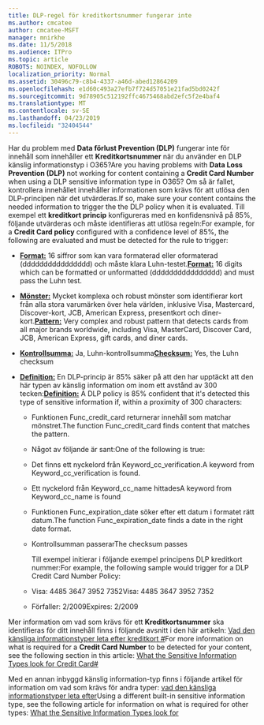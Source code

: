 ```yaml
---
title: DLP-regel för kreditkortsnummer fungerar inte
ms.author: cmcatee
author: cmcatee-MSFT
manager: mnirkhe
ms.date: 11/5/2018
ms.audience: ITPro
ms.topic: article
ROBOTS: NOINDEX, NOFOLLOW
localization_priority: Normal
ms.assetid: 30496c79-c8b4-4337-a46d-abed12864209
ms.openlocfilehash: e1d60c493a27efb7f724d57051e21fad5bd0242f
ms.sourcegitcommit: 9d78905c512192ffc4675468abd2efc5f2e4baf4
ms.translationtype: MT
ms.contentlocale: sv-SE
ms.lasthandoff: 04/23/2019
ms.locfileid: "32404544"
---
```

<span data-ttu-id="c85e7-102">Har du problem med **Data förlust Prevention (DLP)** fungerar inte för innehåll som innehåller ett **Kreditkortsnummer** när du använder en DLP känslig informationstyp i O365?</span><span class="sxs-lookup"><span data-stu-id="c85e7-102">Are you having problems with **Data Loss Prevention (DLP)** not working for content containing a **Credit Card Number** when using a DLP sensitive information type in O365?</span></span> <span data-ttu-id="c85e7-103">Om så är fallet, kontrollera innehållet innehåller informationen som krävs för att utlösa den DLP-principen när det utvärderas.</span><span class="sxs-lookup"><span data-stu-id="c85e7-103">If so, make sure your content contains the needed information to trigger the the DLP policy when it is evaluated.</span></span> <span data-ttu-id="c85e7-104">Till exempel ett **kreditkort princip** konfigureras med en konfidensnivå på 85%, följande utvärderas och måste identifieras att utlösa regeln:</span><span class="sxs-lookup"><span data-stu-id="c85e7-104">For example, for a **Credit Card policy** configured with a confidence level of 85%, the following are evaluated and must be detected for the rule to trigger:</span></span> 
  
- <span data-ttu-id="c85e7-105">**[Format:](https://docs.microsoft.com/office365/securitycompliance/what-the-sensitive-information-types-look-for#format-19)** 16 siffror som kan vara formaterad eller oformaterad (dddddddddddddddd) och måste klara Luhn-testet.</span><span class="sxs-lookup"><span data-stu-id="c85e7-105">**[Format:](https://docs.microsoft.com/office365/securitycompliance/what-the-sensitive-information-types-look-for#format-19)** 16 digits which can be formatted or unformatted (dddddddddddddddd) and must pass the Luhn test.</span></span> 
    
- <span data-ttu-id="c85e7-106">**[Mönster:](https://docs.microsoft.com/office365/securitycompliance/what-the-sensitive-information-types-look-for#pattern-19)** Mycket komplexa och robust mönster som identifierar kort från alla stora varumärken över hela världen, inklusive Visa, Mastercard, Discover-kort, JCB, American Express, presentkort och diner-kort.</span><span class="sxs-lookup"><span data-stu-id="c85e7-106">**[Pattern:](https://docs.microsoft.com/office365/securitycompliance/what-the-sensitive-information-types-look-for#pattern-19)** Very complex and robust pattern that detects cards from all major brands worldwide, including Visa, MasterCard, Discover Card, JCB, American Express, gift cards, and diner cards.</span></span> 
    
- <span data-ttu-id="c85e7-107">**[Kontrollsumma:](https://docs.microsoft.com/office365/securitycompliance/what-the-sensitive-information-types-look-for#checksum-19)** Ja, Luhn-kontrollsumma</span><span class="sxs-lookup"><span data-stu-id="c85e7-107">**[Checksum:](https://docs.microsoft.com/office365/securitycompliance/what-the-sensitive-information-types-look-for#checksum-19)** Yes, the Luhn checksum</span></span> 
    
- <span data-ttu-id="c85e7-108">**[Definition:](https://docs.microsoft.com/office365/securitycompliance/what-the-sensitive-information-types-look-for#definition-19)** En DLP-princip är 85% säker på att den har upptäckt att den här typen av känslig information om inom ett avstånd av 300 tecken:</span><span class="sxs-lookup"><span data-stu-id="c85e7-108">**[Definition:](https://docs.microsoft.com/office365/securitycompliance/what-the-sensitive-information-types-look-for#definition-19)** A DLP policy is 85% confident that it's detected this type of sensitive information if, within a proximity of 300 characters:</span></span> 
    
  - <span data-ttu-id="c85e7-109">Funktionen Func_credit_card returnerar innehåll som matchar mönstret.</span><span class="sxs-lookup"><span data-stu-id="c85e7-109">The function Func_credit_card finds content that matches the pattern.</span></span>
    
  - <span data-ttu-id="c85e7-110">Något av följande är sant:</span><span class="sxs-lookup"><span data-stu-id="c85e7-110">One of the following is true:</span></span> 
    
  - <span data-ttu-id="c85e7-111">Det finns ett nyckelord från Keyword_cc_verification.</span><span class="sxs-lookup"><span data-stu-id="c85e7-111">A keyword from Keyword_cc_verification is found.</span></span>
    
  - <span data-ttu-id="c85e7-112">Ett nyckelord från Keyword_cc_name hittades</span><span class="sxs-lookup"><span data-stu-id="c85e7-112">A keyword from Keyword_cc_name is found</span></span>
    
  - <span data-ttu-id="c85e7-113">Funktionen Func_expiration_date söker efter ett datum i formatet rätt datum.</span><span class="sxs-lookup"><span data-stu-id="c85e7-113">The function Func_expiration_date finds a date in the right date format.</span></span>
    
  - <span data-ttu-id="c85e7-114">Kontrollsumman passerar</span><span class="sxs-lookup"><span data-stu-id="c85e7-114">The checksum passes</span></span>
    
    <span data-ttu-id="c85e7-115">Till exempel initierar i följande exempel principens DLP kreditkort nummer:</span><span class="sxs-lookup"><span data-stu-id="c85e7-115">For example, the following sample would trigger for a DLP Credit Card Number Policy:</span></span>
    
  - <span data-ttu-id="c85e7-116">Visa: 4485 3647 3952 7352</span><span class="sxs-lookup"><span data-stu-id="c85e7-116">Visa: 4485 3647 3952 7352</span></span> 
    
  - <span data-ttu-id="c85e7-117">Förfaller: 2/2009</span><span class="sxs-lookup"><span data-stu-id="c85e7-117">Expires: 2/2009</span></span>
    
<span data-ttu-id="c85e7-118">Mer information om vad som krävs för ett **Kreditkortsnummer** ska identifieras för ditt innehåll finns i följande avsnitt i den här artikeln: [Vad den känsliga informationstyper leta efter kreditkort #](https://docs.microsoft.com/office365/securitycompliance/what-the-sensitive-information-types-look-for#credit-card-number)</span><span class="sxs-lookup"><span data-stu-id="c85e7-118">For more information on what is required for a **Credit Card Number** to be detected for your content, see the following section in this article: [What the Sensitive Information Types look for Credit Card#](https://docs.microsoft.com/office365/securitycompliance/what-the-sensitive-information-types-look-for#credit-card-number)</span></span>
  
<span data-ttu-id="c85e7-119">Med en annan inbyggd känslig information-typ finns i följande artikel för information om vad som krävs för andra typer: [vad den känsliga informationstyper leta efter](https://docs.microsoft.com/office365/securitycompliance/what-the-sensitive-information-types-look-for)</span><span class="sxs-lookup"><span data-stu-id="c85e7-119">Using a different built-in sensitive information type, see the following article for information on what is required for other types: [What the Sensitive Information Types look for](https://docs.microsoft.com/office365/securitycompliance/what-the-sensitive-information-types-look-for)</span></span>
  

